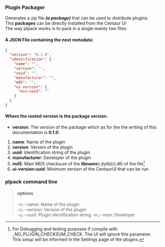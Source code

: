 ### Plugin Packager

Generates a zip file ***(a package)*** that can be used to distribute plugins.<br>
This **packages** can be directly installed from the Centaur UI<br>
The way plpack works is to pack in a single mainly two files:

#### A JSON File containing the next metadata:

```json
{
  "version": "0.1.0",
  "identification": {
    "name": "",
    "version": "",
    "uuid": "",
    "manufacturer": "",
    "md5": "",
    "ui-version": {
      "min-uuid": ""
    }
  }
}
```

#### Where the rooted version is the package version.

* **version**: The version of the package which as for the the writing of this documentation is **0.1.0**.

1. **name**: Name of the plugin
2. **version**: Version of the plugin
3. **uuid**: Identification string of the plugin
4. **manufacturer**: Developer of the plugin
5. **md5**: Main MD5 checksum of the **lib*****name***(.dylib)/(.dll) of the file[^1]
6. **ui-version:uuid**: Minimum version of the CentaurUI that can be run

[^1]: For Debugging and testing purposes if compile with _NO_PLUGIN_CHECKSUM_CHECK. The UI will ignore this parameter.
This setup will be informed in the Settings page of the plugins.

### plpack command line

> #### options<br>
> -n,--name: Name of the plugin<br>
> -v,--version: Version of the plugin<br>
> -u,--uuid: Plugin identification string
> -m,--man: Developer
> 